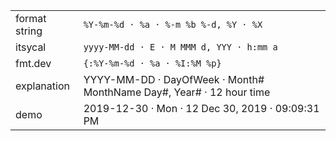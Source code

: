 |               |                                                                      |
| ------------- | -------------------------------------------------------------------- |
| format string | `%Y-%m-%d · %a · %-m %b %-d, %Y · %X`                                |
| itsycal       | `yyyy-MM-dd · E · M MMM d, YYY · h:mm a` |
| fmt.dev       | `{:%Y-%m-%d · %a · %I:%M %p}` |
| explanation   | YYYY-MM-DD · DayOfWeek · Month# MonthName Day#, Year# · 12 hour time |
| demo          | 2019-12-30 · Mon · 12 Dec 30, 2019 · 09:09:31 PM                     |
